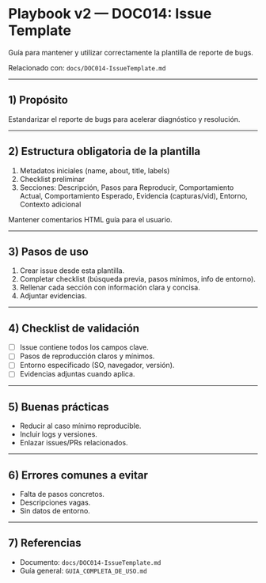 # Playbook v2 — DOC014: Issue Template

Guía para mantener y utilizar correctamente la plantilla de reporte de bugs.

Relacionado con: `docs/DOC014-IssueTemplate.md`

---

## 1) Propósito

Estandarizar el reporte de bugs para acelerar diagnóstico y resolución.

---

## 2) Estructura obligatoria de la plantilla

1. Metadatos iniciales (name, about, title, labels)
2. Checklist preliminar
3. Secciones: Descripción, Pasos para Reproducir, Comportamiento Actual, Comportamiento Esperado, Evidencia (capturas/vid), Entorno, Contexto adicional

Mantener comentarios HTML guía para el usuario.

---

## 3) Pasos de uso

1. Crear issue desde esta plantilla.
2. Completar checklist (búsqueda previa, pasos mínimos, info de entorno).
3. Rellenar cada sección con información clara y concisa.
4. Adjuntar evidencias.

---

## 4) Checklist de validación

- [ ] Issue contiene todos los campos clave.
- [ ] Pasos de reproducción claros y mínimos.
- [ ] Entorno especificado (SO, navegador, versión).
- [ ] Evidencias adjuntas cuando aplica.

---

## 5) Buenas prácticas

- Reducir al caso mínimo reproducible.
- Incluir logs y versiones.
- Enlazar issues/PRs relacionados.

---

## 6) Errores comunes a evitar

- Falta de pasos concretos.
- Descripciones vagas.
- Sin datos de entorno.

---

## 7) Referencias

- Documento: `docs/DOC014-IssueTemplate.md`
- Guía general: `GUIA_COMPLETA_DE_USO.md`

